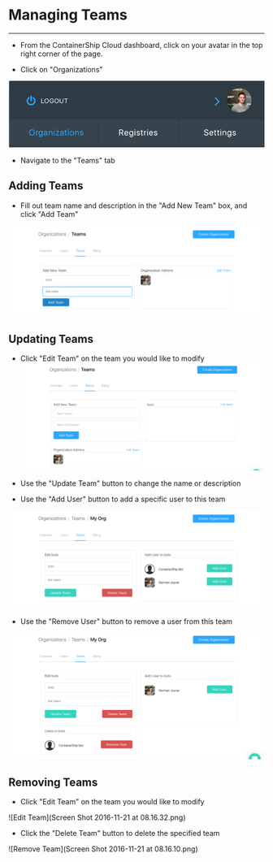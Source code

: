 # Managing Teams

---

* From the ContainerShip Cloud dashboard, click on your avatar in the top right corner of the page.

* Click on "Organizations"

![](/assets/user_tab.png)

* Navigate to the "Teams" tab

## Adding Teams

* Fill out team name and description in the "Add New Team" box, and click "Add Team"

![](/assets/add_team.png)

## Updating Teams

* Click "Edit Team" on the team you would like to modify  
  ![](/assets/import.png)

* Use the "Update Team" button to change the name or description

* Use the "Add User" button to add a specific user to this team

![](/assets/user_addition.png)

* Use the "Remove User" button to remove a user from this team

![](/assets/user_remove.png)

## Removing Teams

* Click "Edit Team" on the team you would like to modify

![Edit Team](Screen Shot 2016-11-21 at 08.16.32.png)

* Click the "Delete Team" button to delete the specified team

![Remove Team](Screen Shot 2016-11-21 at 08.16.10.png)

